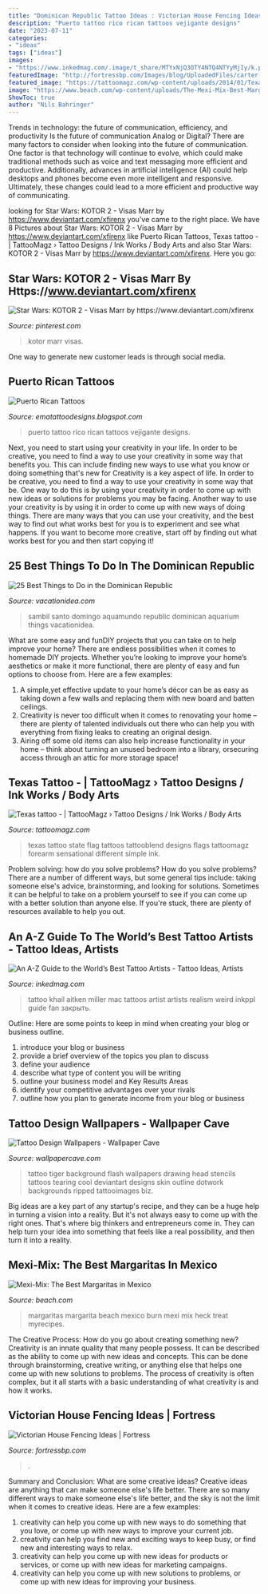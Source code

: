 ```yaml
---
title: "Dominican Republic Tattoo Ideas : Victorian House Fencing Ideas"
description: "Puerto tattoo rico rican tattoos vejigante designs"
date: "2023-07-11"
categories:
- "ideas"
tags: ["ideas"]
images:
- "https://www.inkedmag.com/.image/t_share/MTYxNjQ3OTY4NTQ4NTYyMjIy/k.png"
featuredImage: "http://fortressbp.com/Images/blog/UploadedFiles/carter-brad-slc-trex-grey-fence-fortress-spear-top-4-tall-trex-posts-lar.jpg"
featured_image: "https://tattoomagz.com/wp-content/uploads/2014/01/Texas-tattoo.jpg"
image: "https://www.beach.com/wp-content/uploads/The-Mexi-Mix-Best-Margaritas.jpg"
ShowToc: true
author: "Nils Bahringer"
---
```



Trends in technology: the future of communication, efficiency, and productivity
Is the future of communication Analog or Digital? 
There are many factors to consider when looking into the future of communication. One factor is that technology will continue to evolve, which could make traditional methods such as voice and text messaging more efficient and productive. Additionally, advances in artificial intelligence (AI) could help desktops and phones become even more intelligent and responsive. Ultimately, these changes could lead to a more efficient and productive way of communicating.

	

		
looking for Star Wars: KOTOR 2 - Visas Marr by https://www.deviantart.com/xfirenx you've came to the right place. We have 8 Pictures about Star Wars: KOTOR 2 - Visas Marr by https://www.deviantart.com/xfirenx like Puerto Rican Tattoos, Texas tattoo - | TattooMagz › Tattoo Designs / Ink Works / Body Arts and also Star Wars: KOTOR 2 - Visas Marr by https://www.deviantart.com/xfirenx. Here you go:
		
    
## Star Wars: KOTOR 2 - Visas Marr By Https://www.deviantart.com/xfirenx

<img loading=lazy src="https://i.pinimg.com/736x/80/d6/3e/80d63e4be0fb184cd59358cfe2034162.jpg" onerror="this.onerror=null;this.src='https://tse3.mm.bing.net/th?id=OIP.pAbVM2zkxtqsnbwmvfKudgHaLF&amp;pid=15.1';" alt="Star Wars: KOTOR 2 - Visas Marr by https://www.deviantart.com/xfirenx">

_Source: pinterest.com_

>kotor marr visas. 

	

One way to generate new customer leads is through social media.

    
## Puerto Rican Tattoos

<img loading=lazy src="http://2.bp.blogspot.com/-rSCFyB1iEEA/UsmF0LASXuI/AAAAAAAAk0o/NZyZXRhYOOo/s1600/bm-image-703634.jpeg" onerror="this.onerror=null;this.src='https://tse2.mm.bing.net/th?id=OIP.vhtvUwF80WNX-W0Vh03G3AHaJ4&amp;pid=15.1';" alt="Puerto Rican Tattoos">

_Source: ematattoodesigns.blogspot.com_

>puerto tattoo rico rican tattoos vejigante designs. 

	

Next, you need to start using your creativity in your life. In order to be creative, you need to find a way to use your creativity in some way that benefits you. This can include finding new ways to use what you know or doing something that's new for
Creativity is a key aspect of life. In order to be creative, you need to find a way to use your creativity in some way that be. One way to do this is by using your creativity in order to come up with new ideas or solutions for problems you may be facing. Another way to use your creativity is by using it in order to come up with new ways of doing things. There are many ways that you can use your creativity, and the best way to find out what works best for you is to experiment and see what happens. If you want to become more creative, start off by finding out what works best for you and then start copying it!

    
## 25 Best Things To Do In The Dominican Republic

<img loading=lazy src="https://vacationidea.com/pix/img25Hy8R/articles/ini2_aquamundo_sambil_santo_domingo_38279_mobi.jpg" onerror="this.onerror=null;this.src='https://tse1.mm.bing.net/th?id=OIP.RFCDSoh48auUJkkYK1EPZQHaE7&amp;pid=15.1';" alt="25 Best Things to Do in the Dominican Republic">

_Source: vacationidea.com_

>sambil santo domingo aquamundo republic dominican aquarium things vacationidea. 

	

What are some easy and funDIY projects that you can take on to help improve your home?
There are endless possibilities when it comes to homemade DIY projects. Whether you’re looking to improve your home’s aesthetics or make it more functional, there are plenty of easy and fun options to choose from. Here are a few examples: 
1. A simple,yet effective update to your home’s décor can be as easy as taking down a few walls and replacing them with new board and batten ceilings. 
2. Creativity is never too difficult when it comes to renovating your home – there are plenty of talented individuals out there who can help you with everything from fixing leaks to creating an original design. 
3. Airing off some old items can also help increase functionality in your home – think about turning an unused bedroom into a library, orsecuring access through an attic for more storage space!

    
## Texas Tattoo - | TattooMagz › Tattoo Designs / Ink Works / Body Arts

<img loading=lazy src="https://tattoomagz.com/wp-content/uploads/2014/01/Texas-tattoo.jpg" onerror="this.onerror=null;this.src='https://tse3.mm.bing.net/th?id=OIP.5DzOY45pxoNSTMUMQ_D8AgHaHa&amp;pid=15.1';" alt="Texas tattoo - | TattooMagz › Tattoo Designs / Ink Works / Body Arts">

_Source: tattoomagz.com_

>texas tattoo state flag tattoos tattooblend designs flags tattoomagz forearm sensational different simple ink. 

	

Problem solving: how do you solve problems?
How do you solve problems? There are a number of different ways, but some general tips include: taking someone else's advice, brainstorming, and looking for solutions. Sometimes it can be helpful to take on a problem yourself to see if you can come up with a better solution than anyone else. If you're stuck, there are plenty of resources available to help you out.

    
## An A-Z Guide To The World’s Best Tattoo Artists - Tattoo Ideas, Artists

<img loading=lazy src="https://www.inkedmag.com/.image/t_share/MTYxNjQ3OTY4NTQ4NTYyMjIy/k.png" onerror="this.onerror=null;this.src='https://tse4.mm.bing.net/th?id=OIP.M7hE07Gytyw4zGljhBCk6QHaIj&amp;pid=15.1';" alt="An A-Z Guide to the World’s Best Tattoo Artists - Tattoo Ideas, Artists">

_Source: inkedmag.com_

>tattoo khail aitken miller mac tattoos artist artists realism weird inkppl guide fan закрыть. 

	

Outline: Here are some points to keep in mind when creating your blog or business outline.
1. introduce your blog or business 
2. provide a brief overview of the topics you plan to discuss 
3. define your audience 
4. describe what type of content you will be writing 
5. outline your business model and Key Results Areas 
6. identify your competitive advantages over your rivals 
7. outline how you plan to generate income from your blog or business  
    
## Tattoo Design Wallpapers - Wallpaper Cave

<img loading=lazy src="http://i.imgur.com/55LHy77.jpg" onerror="this.onerror=null;this.src='https://tse1.mm.bing.net/th?id=OIP.EVoDQAwByHizeXNqZ5hePgHaF1&amp;pid=15.1';" alt="Tattoo Design Wallpapers - Wallpaper Cave">

_Source: wallpapercave.com_

>tattoo tiger background flash wallpapers drawing head stencils tattoos tearing cool deviantart designs skin outline dotwork backgrounds ripped tattooimages biz. 

	

Big ideas are a key part of any startup's recipe, and they can be a huge help in turning a vision into a reality. But it's not always easy to come up with the right ones. That's where big thinkers and entrepreneurs come in. They can help turn your idea into something that feels like a real possibility, and then turn it into a reality.

    
## Mexi-Mix: The Best Margaritas In Mexico

<img loading=lazy src="https://www.beach.com/wp-content/uploads/The-Mexi-Mix-Best-Margaritas.jpg" onerror="this.onerror=null;this.src='https://tse3.mm.bing.net/th?id=OIP.shX_EEVOzADrBrhSpeeCjgHaE8&amp;pid=15.1';" alt="Mexi-Mix: The Best Margaritas in Mexico">

_Source: beach.com_

>margaritas margarita beach mexico burn mexi mix heck treat myrecipes. 

	

The Creative Process: How do you go about creating something new?
Creativity is an innate quality that many people possess. It can be described as the ability to come up with new ideas and concepts. This can be done through brainstorming, creative writing, or anything else that helps one come up with new solutions to problems. The process of creativity is often complex, but it all starts with a basic understanding of what creativity is and how it works.

    
## Victorian House Fencing Ideas | Fortress

<img loading=lazy src="http://fortressbp.com/Images/blog/UploadedFiles/carter-brad-slc-trex-grey-fence-fortress-spear-top-4-tall-trex-posts-lar.jpg" onerror="this.onerror=null;this.src='https://tse2.mm.bing.net/th?id=OIP.ftNfGGUKRUcmqeOrLK_PqgHaFj&amp;pid=15.1';" alt="Victorian House Fencing Ideas | Fortress">

_Source: fortressbp.com_

>. 

	

Summary and Conclusion: What are some creative ideas?
Creative ideas are anything that can make someone else's life better. There are so many different ways to make someone else's life better, and the sky is not the limit when it comes to creative ideas. Here are a few examples: 
1) creativity can help you come up with new ways to do something that you love, or come up with new ways to improve your current job. 
2) creativity can help you find new and exciting ways to keep busy, or find new and interesting ways to relax. 
3) creativity can help you come up with new ideas for products or services, or come up with new ideas for marketing campaigns. 
4) creativity can help you come up with new solutions to problems, or come up with new ideas for improving your business.

